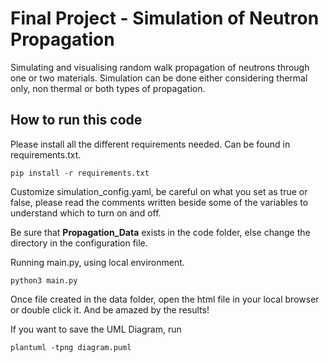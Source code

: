 # Final Project - Simulation of Neutron Propagation 

Simulating and visualising random walk propagation of neutrons through one or two materials. Simulation can be done either considering thermal only, non thermal or both types of propagation.

## How to run this code

Please install all the different requirements needed. Can be found in requirements.txt.
```
pip install -r requirements.txt
```

Customize simulation_config.yaml, be careful on what you set as true or false, please read the comments written beside some of the variables to understand which to turn on and off. 

Be sure that **Propagation_Data** exists in the code folder, else change the directory in the configuration file.


Running main.py, using local environment.

```
python3 main.py
```

Once file created in the data folder, open the html file in your local browser or double click it. And be amazed by the results! 

If you want to save the UML Diagram, run

```
plantuml -tpng diagram.puml
```